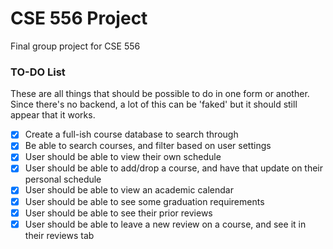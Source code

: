 # CSE 556 Project

Final group project for CSE 556

### TO-DO List

These are all things that should be possible to do in one form or another. Since there's no backend, a lot of this can be 'faked' but it should still appear that it works.

- [x] Create a full-ish course database to search through
- [x] Be able to search courses, and filter based on user settings
- [x] User should be able to view their own schedule
- [x] User should be able to add/drop a course, and have that update on their personal schedule
- [x] User should be able to view an academic calendar
- [x] User should be able to see some graduation requirements
- [x] User should be able to see their prior reviews
- [x] User should be able to leave a new review on a course, and see it in their reviews tab
